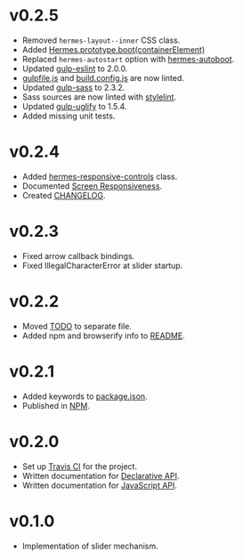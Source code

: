 [gulp-eslint]: https://github.com/adametry/gulp-eslint
[gulp-sass]: https://github.com/dlmanning/gulp-sass
[gulp-uglify]: https://github.com/terinjokes/gulp-uglify
[stylelint]: https://github.com/stylelint/stylelint

[hermes-autoboot]: doc/class-names.md#hermes-autoboot
[hermes-prototype-boot]: doc/javascript-api.md#bootcontainerelement

# v0.2.5

 * Removed `hermes-layout--inner` CSS class.
 * Added [Hermes.prototype.boot(containerElement)][hermes-prototype-boot]
 * Replaced `hermes-autostart` option with [hermes-autoboot][hermes-autoboot].
 * Updated [gulp-eslint][gulp-eslint] to 2.0.0.
 * [gulpfile.js][v0.2.5_1] and [build.config.js][v0.2.5_2] are now linted.
 * Updated [gulp-sass][gulp-sass] to 2.3.2.
 * Sass sources are now linted with [stylelint][stylelint].
 * Updated [gulp-uglify][gulp-uglify] to 1.5.4.
 * Added missing unit tests.

[v0.2.5_1]: gulpfile.js
[v0.2.5_2]: build.config.js

# v0.2.4

 * Added [hermes-responsive-controls][v0.2.4_1] class.
 * Documented [Screen Responsiveness][v0.2.4_2].
 * Created [CHANGELOG][v0.2.4_3].

[v0.2.4_1]: doc/class-names.md#hermes-responsive-controls
[v0.2.4_2]: doc/responsiveness.md
[v0.2.4_3]: CHANGELOG.md

# v0.2.3

 * Fixed arrow callback bindings.
 * Fixed IllegalCharacterError at slider startup.

# v0.2.2

 * Moved [TODO][v0.2.2_1] to separate file.
 * Added npm and browserify info to [README][v0.2.2_2].

[v0.2.2_1]: TODO.md
[v0.2.2_2]: README.md

# v0.2.1

 * Added keywords to [package.json][v0.2.1_1].
 * Published in [NPM][v0.2.1_2].

[v0.2.1_1]: package.json
[v0.2.1_2]: https://www.npmjs.com/package/hermes-slider

# v0.2.0

 * Set up [Travis CI][v0.2.0_1] for the project.
 * Written documentation for [Declarative API][v0.2.0_2].
 * Written documentation for [JavaScript API][v0.2.0_3].

[v0.2.0_1]: https://travis-ci.org/webfront-toolkit/hermes
[v0.2.0_2]: doc/class-names.md
[v0.2.0_3]: doc/javascript-api.md

# v0.1.0

 * Implementation of slider mechanism.

